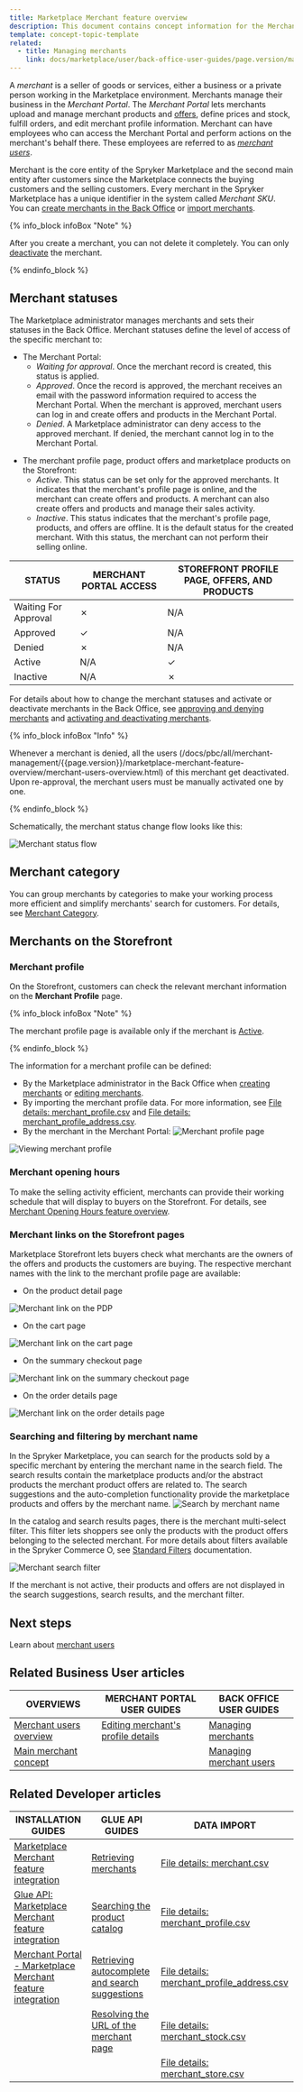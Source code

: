 ```yaml
---
title: Marketplace Merchant feature overview
description: This document contains concept information for the Merchants feature in the Spryker Commerce OS.
template: concept-topic-template
related:
  - title: Managing merchants
    link: docs/marketplace/user/back-office-user-guides/page.version/marketplace/merchants/managing-merchants.html
---
```


A *merchant* is a seller of goods or services, either a business or a private person working in the Marketplace environment. Merchants manage their business in the *Merchant Portal*. The *Merchant Portal* lets merchants upload and manage merchant products and [offers](/docs/marketplace/user/features/{{page.version}}/marketplace-product-offer-feature-overview.html), define prices and stock, fulfill orders, and edit merchant profile information. Merchant can have employees who can access the Merchant Portal and perform actions on the merchant's behalf there. These employees are referred to as [*merchant users*](/docs/pbc/all/merchant-management/{{page.version}}/marketplace-merchant-feature-overview/merchant-users-overview.html).  

Merchant is the core entity of the Spryker Marketplace and the second main entity after customers since the Marketplace connects the buying customers and the selling customers.
Every merchant in the Spryker Marketplace has a unique identifier in the system called *Merchant SKU*. 
You can [create merchants in the Back Office](/docs/marketplace/user/back-office-user-guides/{{page.version}}/marketplace/merchants/managing-merchants.html#creating-merchants) or [import merchants](/docs/marketplace/dev/data-import/{{page.version}}/file-details-merchant.csv.html).

{% info_block infoBox "Note" %}

After you create a merchant, you can not delete it completely. You can only [deactivate](/docs/marketplace/user/back-office-user-guides/{{page.version}}/marketplace/merchants/managing-merchants.html#activating-and-deactivating-merchants) the merchant.

{% endinfo_block %}

## Merchant statuses

The Marketplace administrator manages merchants and sets their statuses in the Back Office. Merchant statuses define the level of access of the specific merchant to:

* The Merchant Portal:
    * *Waiting for approval*. Once the merchant record is created, this status is applied.
    * *Approved*. Once the record is approved, the merchant receives an email with the password information required to access the Merchant Portal. When the merchant is approved, merchant users can log in and create offers and products in the Merchant Portal. <a name="denied"></a>
    * *Denied*. A Marketplace administrator can deny access to the approved merchant. If denied, the merchant cannot log in to the Merchant Portal.

<a name=active-merchants></a>

* The merchant profile page, product offers and marketplace products on the Storefront:
    * *Active*. This status can be set only for the approved merchants. It indicates that the merchant's profile page is online, and the merchant can create offers and products. A merchant can also create offers and products and manage their sales activity.
    * *Inactive*. This status indicates that the merchant's profile page, products, and offers are offline. It is the default status for the created merchant. With this status, the merchant can not perform their selling online.


| STATUS | MERCHANT PORTAL ACCESS | STOREFRONT PROFILE PAGE, OFFERS, AND PRODUCTS |
| --- | --- | --- |
| Waiting For Approval | ✗ | N/A |
| Approved | &check; | N/A |
| Denied | ✗ | N/A |
| Active | N/A | &check; |
| Inactive | N/A | ✗ |

For details about how to change the merchant statuses and activate or deactivate merchants in the Back Office, see [approving and denying merchants](/docs/marketplace/user/back-office-user-guides/{{page.version}}/marketplace/merchants/managing-merchants.html#approving-and-denying-merchants) and [activating and deactivating merchants](/docs/marketplace/user/back-office-user-guides/{{page.version}}/marketplace/merchants/managing-merchants.html#activating-and-deactivating-merchants).

{% info_block infoBox "Info" %}

Whenever a merchant is denied, all the users (/docs/pbc/all/merchant-management/{{page.version}}/marketplace-merchant-feature-overview/merchant-users-overview.html) of this merchant get deactivated. Upon re-approval, the merchant users must be manually activated one by one.

{% endinfo_block %}

Schematically, the merchant status change flow looks like this:

![Merchant status flow](https://spryker.s3.eu-central-1.amazonaws.com/docs/Features/Marketplace/Merchants/Merchants+feature+overview/merchant-status-flow.png)

## Merchant category

You can group merchants by categories to make your working process more efficient and simplify merchants' search for customers. For details, see [Merchant Category](/docs/pbc/all/merchant-management/{{page.version}}/merchant-opening-hours-feature-overview.html).

## Merchants on the Storefront

### Merchant profile

On the Storefront, customers can check the relevant merchant information on the **Merchant Profile** page.

{% info_block infoBox "Note" %}

The merchant profile page is available only if the merchant is [Active](#merchant-statuses).

{% endinfo_block %}

The information for a merchant profile can be defined:

* By the Marketplace administrator in the Back Office when [creating merchants](/docs/marketplace/user/back-office-user-guides/{{page.version}}/marketplace/merchants/managing-merchants.html#creating-merchants) or [editing merchants](/docs/marketplace/user/back-office-user-guides/{{page.version}}/marketplace/merchants/managing-merchants.html#editing-merchants).
* By importing the merchant profile data. For more information, see [File details: merchant_profile.csv](/docs/marketplace/dev/data-import/{{page.version}}/file-details-merchant-profile.csv.html) and [File details: merchant_profile_address.csv](/docs/marketplace/dev/data-import/{{page.version}}/file-details-merchant-profile-address.csv.html).
* By the merchant in the Merchant Portal:
![Merchant profile page](https://spryker.s3.eu-central-1.amazonaws.com/docs/Features/Marketplace/Merchants/Merchants+feature+overview/merchant-profile-page.png)

![Viewing merchant profile](https://spryker.s3.eu-central-1.amazonaws.com/docs/Features/Marketplace/Merchants/Merchants+feature+overview/view-merchant-profile.gif)


### Merchant opening hours

To make the selling activity efficient, merchants can provide their working schedule that will display to buyers on the Storefront. For details, see [Merchant Opening Hours feature overview](/docs/pbc/all/merchant-management/{{page.version}}/merchant-opening-hours-feature-overview.html).

### Merchant links on the Storefront pages

Marketplace Storefront lets buyers check what merchants are the owners of the offers and products the customers are buying. The respective merchant names with the link to the merchant profile page are available:

* On the product detail page

![Merchant link on the PDP](https://spryker.s3.eu-central-1.amazonaws.com/docs/Features/Marketplace/Merchants/Merchants+feature+overview/merchant-link-on-pdp.png)

* On the cart page

![Merchant link on the cart page](https://spryker.s3.eu-central-1.amazonaws.com/docs/Features/Marketplace/Merchants/Merchants+feature+overview/merchant-link-on-the-cart-page.png)

* On the summary checkout page

![Merchant link on the summary checkout page](https://spryker.s3.eu-central-1.amazonaws.com/docs/Features/Marketplace/Merchants/Merchants+feature+overview/merchant-link-on-summary-page.png)

* On the order details page

![Merchant link on the order details page](https://spryker.s3.eu-central-1.amazonaws.com/docs/Features/Marketplace/Merchants/Merchants+feature+overview/merchant-link-on-order-details.png)

### Searching and filtering by merchant name

In the Spryker Marketplace, you can search for the products sold by a specific merchant by entering the merchant name in the search field. The search results contain the marketplace products and/or the abstract products the merchant product offers are related to. The search suggestions and the auto-completion functionality provide the marketplace products and offers by the merchant name.
![Search by merchant name](https://spryker.s3.eu-central-1.amazonaws.com/docs/Features/Marketplace/Merchants/Merchants+feature+overview/search-by-merchant-name.gif)

In the catalog and search results pages, there is the merchant multi-select filter. This filter lets shoppers see only the products with the product offers belonging to the selected merchant. For more details about filters available in the Spryker Commerce O, see [Standard Filters](/docs/scos/user/features/{{page.version}}/search-feature-overview/standard-filters-overview.html) documentation.

![Merchant search filter](https://spryker.s3.eu-central-1.amazonaws.com/docs/Features/Marketplace/Merchants/Merchants+feature+overview/merchant-filter.gif)


If the merchant is not active, their products and offers are not displayed in the search suggestions, search results, and the merchant filter.

## Next steps

Learn about [merchant users](/docs/pbc/all/merchant-management/{{page.version}}/marketplace-merchant-feature-overview/merchant-users-overview.html)

## Related Business User articles

| OVERVIEWS  |MERCHANT PORTAL USER GUIDES  |BACK OFFICE USER GUIDES |
|---------|---------|---------|
|[Merchant users overview](/docs/pbc/all/merchant-management/{{page.version}}/marketplace-merchant-feature-overview/merchant-users-overview.html) | [Editing merchant's profile details](/docs/marketplace/user/merchant-portal-user-guides/{{page.version}}/profile/editing-merchants-profile-details.html) |[Managing merchants](/docs/marketplace/user/back-office-user-guides/{{page.version}}/marketplace/merchants/managing-merchants.html)|
|[Main merchant concept](/docs/pbc/all/merchant-management/{{page.version}}/marketplace-merchant-feature-overview/main-merchant-concept.html)| | [Managing merchant users](/docs/marketplace/user/back-office-user-guides/{{page.version}}/marketplace/merchants/managing-merchant-users.html)|

## Related Developer articles

| INSTALLATION GUIDES | GLUE API GUIDES | DATA IMPORT |
| --- | --- | --- |
|[Marketplace Merchant feature integration](/docs/marketplace/dev/feature-integration-guides/{{page.version}}/marketplace-merchant-feature-integration.html) |[Retrieving merchants](/docs/marketplace/dev/glue-api-guides/{{page.version}}/merchants/retrieving-merchants.html) | [File details: merchant.csv](/docs/marketplace/dev/data-import/{{page.version}}/file-details-merchant.csv.html) |
|[Glue API: Marketplace Merchant feature integration](/docs/marketplace/dev/feature-integration-guides/{{page.version}}/glue/marketplace-merchant-feature-integration.html) | [Searching the product catalog](/docs/marketplace/dev/glue-api-guides/{{page.version}}/searching-the-product-catalog.html) | [File details: merchant_profile.csv](/docs/marketplace/dev/data-import/{{page.version}}/file-details-merchant-profile.csv.html) |
| [Merchant Portal - Marketplace Merchant feature integration](/docs/marketplace/dev/feature-integration-guides/{{page.version}}/merchant-portal-marketplace-merchant-feature-integration.html) | [Retrieving autocomplete and search suggestions](/docs/pbc/all/search/{{page.version}}/manage-using-glue-api/glue-api-retrieve-autocomplete-and-search-suggestions.html) | [File details: merchant_profile_address.csv](/docs/marketplace/dev/data-import/{{page.version}}/file-details-merchant-profile-address.csv.html) |
|     | [Resolving the URL of the merchant page](/docs/marketplace/dev/glue-api-guides/{{page.version}}/resolving-search-engine-friendly-urls.html) |[File details: merchant_stock.csv](/docs/marketplace/dev/data-import/{{page.version}}/file-details-merchant-stock.csv.html) |
|   |   | [File details: merchant_store.csv](/docs/marketplace/dev/data-import/{{page.version}}/file-details-merchant-store.csv.html)  |
